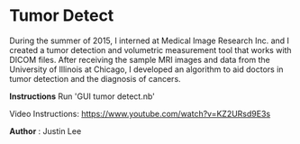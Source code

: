 Tumor Detect
===
During the summer of 2015, I interned at Medical Image Research Inc. and I created a tumor detection and volumetric measurement tool that works with DICOM files. After receiving the sample MRI images and data from the University of Illinois at Chicago, I developed an algorithm to aid doctors in tumor detection and the diagnosis of cancers.

**Instructions**
Run 'GUI tumor detect.nb'

Video Instructions: https://www.youtube.com/watch?v=KZ2URsd9E3s

**Author**
: Justin Lee
